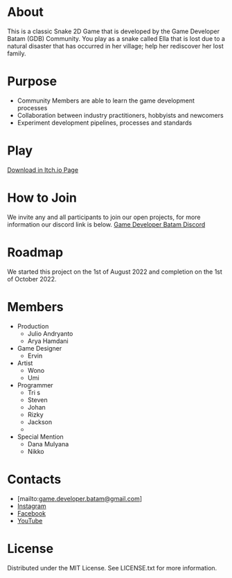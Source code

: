 # About
This is a classic Snake 2D Game that is developed by the Game Developer Batam (GDB) Community.
You play as a snake called Ella that is lost due to a natural disaster that has occurred in her village; help her rediscover her lost family.

# Purpose
- Community Members are able to learn the game development processes
- Collaboration between industry practitioners, hobbyists and newcomers
- Experiment development pipelines, processes and standards

# Play
[Download in Itch.io Page](https://game-developer-batam.itch.io/run-white)

# How to Join
We invite any and all participants to join our open projects, for more information our discord link is below.
[Game Developer Batam Discord](https://discord.gg/zG6E3S238a)

# Roadmap
We started this project on the 1st of August 2022 and completion on the 1st of October 2022.

# Members
- Production
  - Julio Andryanto
  - Arya Hamdani
- Game Designer
  - Ervin
- Artist
  - Wono
  - Umi
- Programmer
  - Tri s
  - Steven
  - Johan
  - Rizky
  - Jackson
  -
- Special Mention
  - Dana Mulyana
  - Nikko

# Contacts
- [mailto:game.developer.batam@gmail.com]
- [Instagram](http://www.instagram.com/gdb.community)
- [Facebook](https://www.facebook.com/groups/gamedevbatam)
- [YouTube](https://www.youtube.com/channel/UC8Tw5uio66JSGL6_5SbE5_g)

# License
Distributed under the MIT License. See LICENSE.txt for more information.


